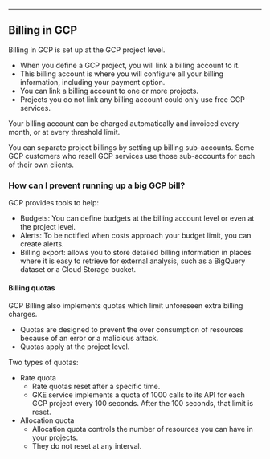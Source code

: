_______________________________________________________________________________
## Billing in GCP
Billing in GCP is set up at the GCP project level.
* When you define a GCP project, you will link a billing account to it.
* This billing account is where you will configure all your billing information, including your payment option.
* You can link a billing account to one or more projects.
* Projects you do not link any billing account could only use free GCP services.

Your billing account can be charged automatically and invoiced every month, or at every threshold limit.

You can separate project billings by setting up billing sub-accounts. Some GCP customers who resell GCP services use those sub-accounts for each of their own clients.

### How can I prevent running up a big GCP bill?
GCP provides tools to help:
* Budgets: You can define budgets at the billing account level or even at the project level.
* Alerts: To be notified when costs approach your budget limit, you can create alerts.
* Billing export: allows you to store detailed billing information in places where it is easy to retrieve for external analysis, such as a BigQuery dataset or a Cloud Storage bucket.

#### Billing quotas
GCP Billing also implements quotas which limit unforeseen extra billing charges.
* Quotas are designed to prevent the over consumption of resources because of an error or a malicious attack.
* Quotas apply at the project level.

Two types of quotas:
* Rate quota
  * Rate quotas reset after a specific time.
  * GKE service implements a quota of 1000 calls to its API for each GCP project every 100 seconds. After the 100 seconds, that limit is reset.
* Allocation quota
  * Allocation quota controls the number of resources you can have in your projects.
  * They do not reset at any interval.
